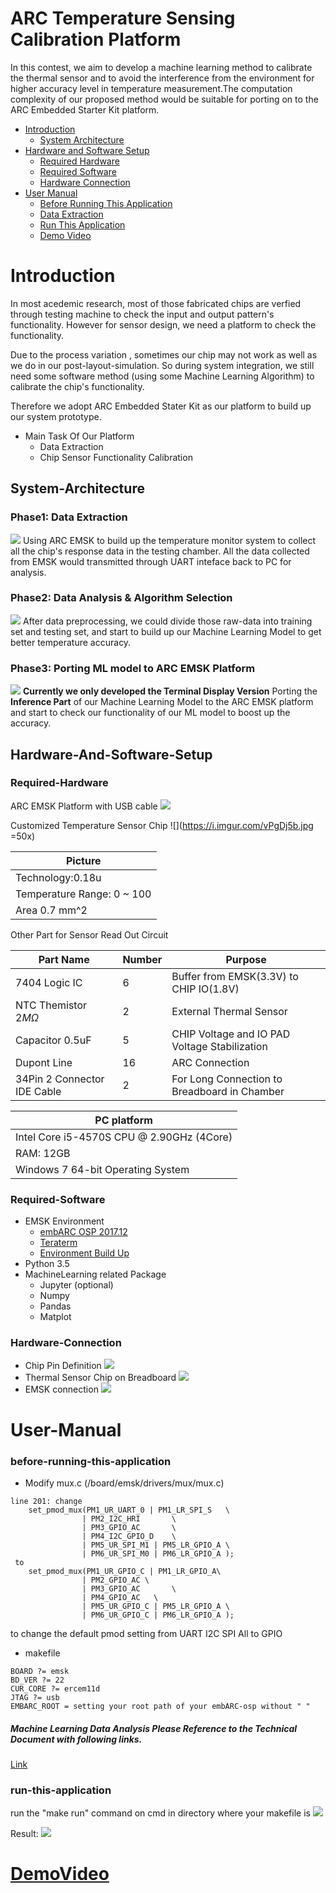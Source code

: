 # ARC Temperature Sensing Calibration Platform

In this contest, we aim to develop a machine learning method to calibrate the thermal sensor and to avoid the interference from the environment for higher accuracy level in temperature measurement.The computation complexity of our proposed method would be suitable for porting on to the ARC Embedded Starter Kit platform. 

* [Introduction](#Introduction)
	* [System Architecture](#System-Architecture)
* [Hardware and Software Setup](#Hardware-And-Software-Setup)
	* [Required Hardware](#Required-Hardware)
	* [Required Software](#Required-Software)
	* [Hardware Connection](#Hardware-Connection)
* [User Manual](#user-manual)
	* [Before Running This Application](#before-running-this-application)
	* [Data Extraction](#raw-data)
	* [Run This Application](#run-this-application)
    * [Demo Video](#DemoVideo)
# Introduction
 In most acedemic research, most of those fabricated chips are verfied through testing machine to check the input and output pattern's functionality. However for sensor design, we need a platform to check the functionality.
 
 Due to the process variation , sometimes our chip may not work as well as we do in our post-layout-simulation. So during system integration, we still need some software method (using some Machine Learning Algorithm) to calibrate the chip's functionality.
 
  Therefore we adopt ARC Embedded Stater Kit as our platform to build up our system prototype.

* Main Task Of Our Platform
    - Data Extraction
    - Chip Sensor Functionality Calibration

## System-Architecture
### Phase1: Data Extraction
![](https://i.imgur.com/idx3oCv.png)
Using ARC EMSK to build up the temperature monitor system to collect all the chip's response data in the testing chamber. All the data collected from EMSK would transmitted through UART inteface back to PC for analysis.

### Phase2: Data Analysis & Algorithm Selection
![](https://i.imgur.com/ohs1MhH.png)
After data preprocessing, we could divide those raw-data into training set and testing set, and start to build up our Machine Learning Model to get better temperature accuracy.
### Phase3: Porting ML model to ARC EMSK Platform
![](https://i.imgur.com/WsUe4UG.png)
**Currently we only developed the Terminal Display Version**
Porting the **Inference Part** of our Machine Learning Model to the ARC EMSK platform and start to check our functionality of our ML model to boost up the accuracy.

## Hardware-And-Software-Setup
### Required-Hardware
ARC EMSK Platform with USB cable
![](https://i.imgur.com/neNKqxc.png) 

Customized Temperature Sensor Chip
![](https://i.imgur.com/vPgDj5b.jpg =50x)

|                Picture                     |
| ------------------------------------------ |
| Technology:0.18u 			     |
| Temperature Range: 0 ~ 100		     |
| Area 0.7 mm^2                              |

Other Part for Sensor Read Out Circuit

| Part Name                   | Number | Purpose                                       |
| --------------------------- | ------ | --------------------------------------------- | 
| 7404 Logic IC               |   6    | Buffer from EMSK(3.3V) to CHIP IO(1.8V)       |
| NTC Themistor $2 M\Omega$   |   2    | External Thermal Sensor                       |
| Capacitor  0.5uF            |   5    | CHIP Voltage and IO PAD Voltage Stabilization |
| Dupont Line                 |   16   | ARC Connection                                |
| 34Pin 2 Connector IDE Cable |   2    | For Long Connection to Breadboard in Chamber  |

|               PC platform                 |
| ----------------------------------------- |
| Intel Core i5-4570S CPU @ 2.90GHz (4Core) |
| RAM: 12GB                                 |
| Windows 7 64-bit Operating System         |


### Required-Software
* EMSK Environment 
	* [embARC OSP 2017.12](https://github.com/foss-for-synopsys-dwc-arc-processors/embarc_osp/releases)
	* [Teraterm](https://zh-tw.osdn.net/projects/ttssh2/)
	* [Environment Build Up](http://embarc.org/embarc_osp/doc/embARC_Document/html/page_example_usage.html#EMBARC_DEVELOPMENT_REQUIREMENT)
* Python 3.5
* MachineLearning related Package
    * Jupyter (optional)
	* Numpy
	* Pandas
	* Matplot
### Hardware-Connection
* Chip Pin Definition
![](https://i.imgur.com/H2YenYD.png)
* Thermal Sensor Chip on Breadboard
![](https://i.imgur.com/2HBDdUl.jpg)
* EMSK connection
![](https://i.imgur.com/VO4smvv.jpg)



# User-Manual
### before-running-this-application
* Modify mux.c (/board/emsk/drivers/mux/mux.c)
```
line 201: change 
	set_pmod_mux(PM1_UR_UART_0 | PM1_LR_SPI_S	\
				| PM2_I2C_HRI		\
				| PM3_GPIO_AC		\
				| PM4_I2C_GPIO_D	\
				| PM5_UR_SPI_M1 | PM5_LR_GPIO_A	\
				| PM6_UR_SPI_M0 | PM6_LR_GPIO_A );
 to 
 	set_pmod_mux(PM1_UR_GPIO_C | PM1_LR_GPIO_A\
				| PM2_GPIO_AC \
				| PM3_GPIO_AC		\
				| PM4_GPIO_AC	\
				| PM5_UR_GPIO_C | PM5_LR_GPIO_A	\
				| PM6_UR_GPIO_C | PM6_LR_GPIO_A );
```
to change the default pmod setting from UART I2C SPI All to GPIO
* makefile
```
BOARD ?= emsk
BD_VER ?= 22
CUR_CORE ?= ercem11d
JTAG ?= usb
EMBARC_ROOT = setting your root path of your embARC-osp without " "
```

##### Machine Learning Data Analysis Please Reference to the Technical Document with following links.    

[Link](http://htmlpreview.github.com/?https://github.com/willtuna/embarc_contest_2018/blob/master/Data_Preprocessing_Degree.html)

### run-this-application
run the "make run" command on cmd in directory where your makefile is
![](https://i.imgur.com/J5Celhg.png)

Result:
![](https://i.imgur.com/xL69Pdh.png)

# [DemoVideo](http://v.youku.com/v_show/id_XMzYxMTM2MDgyNA==.html?spm=a2h3j.8428770.3416059.1)

